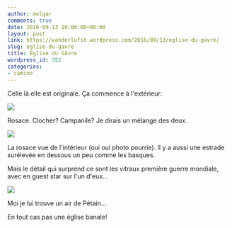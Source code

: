 ```yaml
---
author: melqar
comments: true
date: 2016-09-13 10:00:00+00:00
layout: post
link: https://wanderlufst.wordpress.com/2016/09/13/eglise-du-gavre/
slug: eglise-du-gavre
title: Église du Gâvre
wordpress_id: 352
categories:
- camino
---
```


Celle là elle est originale. Ça commence à l'extérieur:

[![](http://wanderlufst.files.wordpress.com/2016/09/wp-image-1655129266jpg.jpg)](http://wanderlufst.files.wordpress.com/2016/09/wp-image-1655129266jpg.jpg)

Rosace. Clocher? Campanile? Je dirais un mélange des deux.

[![](http://wanderlufst.files.wordpress.com/2016/09/wp-image-1883796395jpg.jpg)](http://wanderlufst.files.wordpress.com/2016/09/wp-image-1883796395jpg.jpg)

La rosace vue de l'intérieur (oui oui photo pourrie). Il y a aussi une estrade surélevée en dessous un peu comme les basques.

Mais le détail qui surprend ce sont les vitraux première guerre mondiale, avec en guest star sur l'un d'eux...

[![](http://wanderlufst.files.wordpress.com/2016/09/wp-image-531244256jpg.jpg)](http://wanderlufst.files.wordpress.com/2016/09/wp-image-531244256jpg.jpg)

Moi je lui trouve un air de Pétain...

En tout cas pas une église banale!
